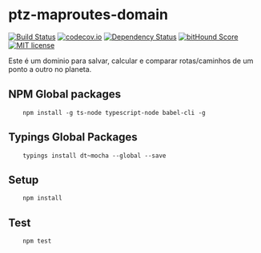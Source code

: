 # ptz-maproutes-domain

[![Build Status](https://travis-ci.org/polutz/ptz-maproutes-domain.svg)](https://travis-ci.org/polutz/ptz-maproutes-domain)
[![codecov.io](http://codecov.io/github/polutz/ptz-maproutes-domain/coverage.svg)](http://codecov.io/github/polutz/ptz-maproutes-domain)
[![Dependency Status](https://gemnasium.com/polutz/ptz-maproutes-domain.svg)](https://gemnasium.com/polutz/ptz-maproutes-domain)
[![bitHound Score](https://www.bithound.io/github/gotwarlost/istanbul/badges/score.svg)](https://www.bithound.io/github/polutz/ptz-maproutes-domain)
[![MIT license](http://img.shields.io/badge/license-MIT-brightgreen.svg)](http://opensource.org/licenses/MIT)

Este é um dominio para salvar, calcular e comparar rotas/caminhos de um ponto a outro no planeta.

## NPM Global packages
```
    npm install -g ts-node typescript-node babel-cli -g
```

## Typings Global Packages 
```
    typings install dt~mocha --global --save
```

## Setup
```
    npm install   
```

## Test
```
    npm test
```
